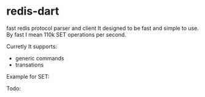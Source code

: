 redis-dart
============

fast redis protocol  parser and client
It designed to be fast and simple to use.
By fast I mean 110k SET operations per second.

Curretly It supports:
* generic commands  
* transations

Example for SET:


Todo:
